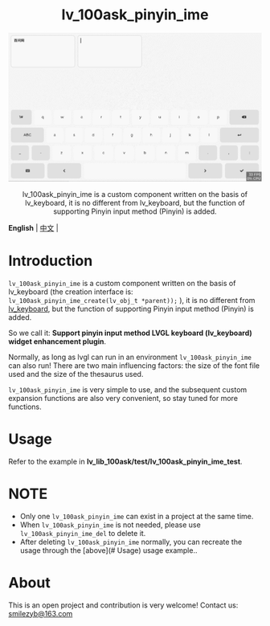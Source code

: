 <h1 align="center"> lv_100ask_pinyin_ime</h1>

<p align="center">
<img src="./lv_100ask_pinyin_ime.gif">
</p>

<p align="center">
lv_100ask_pinyin_ime is a custom component written on the basis of lv_keyboard, it is no different from lv_keyboard, but the function of supporting Pinyin input method (Pinyin) is added.
</p>


**English** | [中文](./README_zh.md) |


# Introduction

`lv_100ask_pinyin_ime` is a custom component written on the basis of lv_keyboard (the creation interface is: `lv_100ask_pinyin_ime_create(lv_obj_t *parent));` ), it is no different from [lv_keyboard](https://docs.lvgl.io/master/widgets/extra/keyboard.html), but the function of supporting Pinyin input method (Pinyin) is added.

So we call it: **Support pinyin input method LVGL keyboard (lv_keyboard) widget enhancement plugin**.

Normally, as long as lvgl can run in an environment `lv_100ask_pinyin_ime` can also run! There are two main influencing factors: the size of the font file used and the size of the thesaurus used.

`lv_100ask_pinyin_ime` is very simple to use, and the subsequent custom expansion functions are also very convenient, so stay tuned for more functions.


# Usage
Refer to the example in **lv_lib_100ask/test/lv_100ask_pinyin_ime_test**.

# NOTE
- Only one `lv_100ask_pinyin_ime` can exist in a project at the same time.
- When `lv_100ask_pinyin_ime` is not needed, please use `lv_100ask_pinyin_ime_del` to delete it.
- After deleting `lv_100ask_pinyin_ime` normally, you can recreate the usage through the [above](# Usage) usage example..



# About
This is an open project and contribution is very welcome!
Contact us: smilezyb@163.com